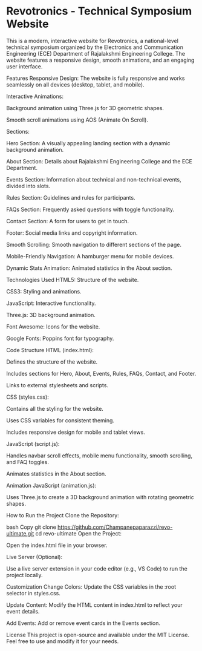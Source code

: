 # Revotronics - Technical Symposium Website

This is a modern, interactive website for Revotronics, a national-level technical symposium organized by the Electronics and Communication Engineering (ECE) Department of Rajalakshmi Engineering College. The website features a responsive design, smooth animations, and an engaging user interface.

Features
Responsive Design: The website is fully responsive and works seamlessly on all devices (desktop, tablet, and mobile).

Interactive Animations:

Background animation using Three.js for 3D geometric shapes.

Smooth scroll animations using AOS (Animate On Scroll).

Sections:

Hero Section: A visually appealing landing section with a dynamic background animation.

About Section: Details about Rajalakshmi Engineering College and the ECE Department.

Events Section: Information about technical and non-technical events, divided into slots.

Rules Section: Guidelines and rules for participants.

FAQs Section: Frequently asked questions with toggle functionality.

Contact Section: A form for users to get in touch.

Footer: Social media links and copyright information.

Smooth Scrolling: Smooth navigation to different sections of the page.

Mobile-Friendly Navigation: A hamburger menu for mobile devices.

Dynamic Stats Animation: Animated statistics in the About section.

Technologies Used
HTML5: Structure of the website.

CSS3: Styling and animations.

JavaScript: Interactive functionality.

Three.js: 3D background animation.

Font Awesome: Icons for the website.

Google Fonts: Poppins font for typography.

Code Structure
HTML (index.html):

Defines the structure of the website.

Includes sections for Hero, About, Events, Rules, FAQs, Contact, and Footer.

Links to external stylesheets and scripts.

CSS (styles.css):

Contains all the styling for the website.

Uses CSS variables for consistent theming.

Includes responsive design for mobile and tablet views.

JavaScript (script.js):

Handles navbar scroll effects, mobile menu functionality, smooth scrolling, and FAQ toggles.

Animates statistics in the About section.

Animation JavaScript (animation.js):

Uses Three.js to create a 3D background animation with rotating geometric shapes.

How to Run the Project
Clone the Repository:

bash
Copy
git clone https://github.com/Champanepaparazzi/revo-ultimate.git
cd revo-ultimate
Open the Project:

Open the index.html file in your browser.

Live Server (Optional):

Use a live server extension in your code editor (e.g., VS Code) to run the project locally.

Customization
Change Colors: Update the CSS variables in the :root selector in styles.css.

Update Content: Modify the HTML content in index.html to reflect your event details.

Add Events: Add or remove event cards in the Events section.

License
This project is open-source and available under the MIT License. Feel free to use and modify it for your needs.
